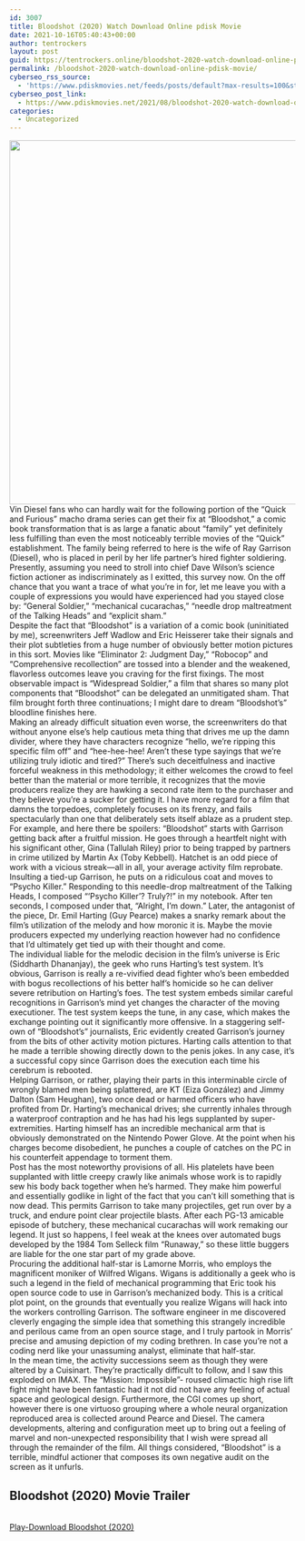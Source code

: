 ```yaml
---
id: 3007
title: Bloodshot (2020) Watch Download Online pdisk Movie
date: 2021-10-16T05:40:43+00:00
author: tentrockers
layout: post
guid: https://tentrockers.online/bloodshot-2020-watch-download-online-pdisk-movie/
permalink: /bloodshot-2020-watch-download-online-pdisk-movie/
cyberseo_rss_source:
  - 'https://www.pdiskmovies.net/feeds/posts/default?max-results=100&start-index=801'
cyberseo_post_link:
  - https://www.pdiskmovies.net/2021/08/bloodshot-2020-watch-download-online.html
categories:
  - Uncategorized
---
```

<div class="separator">
  <a href="https://1.bp.blogspot.com/-r3j-5ybxakU/YSdC2si_fQI/AAAAAAAAAYg/mES-wPTlfU03Wfqp3Ps_9ypbqA0ly0KjwCLcBGAsYHQ/s1350/Bloodshot%2B%25282020%2529%2BWatch%2BDownload%2BOnline%2Bpdisk%2BMovie.jpg" imageanchor="1"><img loading="lazy" border="0" data-original-height="1350" data-original-width="1080" height="640" src="https://1.bp.blogspot.com/-r3j-5ybxakU/YSdC2si_fQI/AAAAAAAAAYg/mES-wPTlfU03Wfqp3Ps_9ypbqA0ly0KjwCLcBGAsYHQ/w512-h640/Bloodshot%2B%25282020%2529%2BWatch%2BDownload%2BOnline%2Bpdisk%2BMovie.jpg" width="512" /></a>
</div>

<div>
  <div>
    <span>Vin Diesel fans who can hardly wait for the following portion of the &#8220;Quick and Furious&#8221; macho drama series can get their fix at &#8220;Bloodshot,&#8221; a comic book transformation that is as large a fanatic about &#8220;family&#8221; yet definitely less fulfilling than even the most noticeably terrible movies of the &#8220;Quick&#8221; establishment. The family being referred to here is the wife of Ray Garrison (Diesel), who is placed in peril by her life partner&#8217;s hired fighter soldiering. Presently, assuming you need to stroll into chief Dave Wilson&#8217;s science fiction actioner as indiscriminately as I exitted, this survey now. On the off chance that you want a trace of what you&#8217;re in for, let me leave you with a couple of expressions you would have experienced had you stayed close by: &#8220;General Soldier,&#8221; &#8220;mechanical cucarachas,&#8221; &#8220;needle drop maltreatment of the Talking Heads&#8221; and &#8220;explicit sham.&#8221;&nbsp;</span>
  </div>
  
  <div>
    <span>Despite the fact that &#8220;Bloodshot&#8221; is a variation of a comic book (uninitiated by me), screenwriters Jeff Wadlow and Eric Heisserer take their signals and their plot subtleties from a huge number of obviously better motion pictures in this sort. Movies like &#8220;Eliminator 2: Judgment Day,&#8221; &#8220;Robocop&#8221; and &#8220;Comprehensive recollection&#8221; are tossed into a blender and the weakened, flavorless outcomes leave you craving for the first fixings. The most observable impact is &#8220;Widespread Soldier,&#8221; a film that shares so many plot components that &#8220;Bloodshot&#8221; can be delegated an unmitigated sham. That film brought forth three continuations; I might dare to dream &#8220;Bloodshot&#8217;s&#8221; bloodline finishes here.&nbsp;</span>
  </div>
  
  <div>
    <span>Making an already difficult situation even worse, the screenwriters do that without anyone else&#8217;s help cautious meta thing that drives me up the damn divider, where they have characters recognize &#8220;hello, we&#8217;re ripping this specific film off&#8221; and &#8220;hee-hee-hee! Aren&#8217;t these type sayings that we&#8217;re utilizing truly idiotic and tired?&#8221; There&#8217;s such deceitfulness and inactive forceful weakness in this methodology; it either welcomes the crowd to feel better than the material or more terrible, it recognizes that the movie producers realize they are hawking a second rate item to the purchaser and they believe you&#8217;re a sucker for getting it. I have more regard for a film that damns the torpedoes, completely focuses on its frenzy, and fails spectacularly than one that deliberately sets itself ablaze as a prudent step.&nbsp;</span>
  </div>
  
  <div>
    <span>For example, and here there be spoilers: &#8220;Bloodshot&#8221; starts with Garrison getting back after a fruitful mission. He goes through a heartfelt night with his significant other, Gina (Tallulah Riley) prior to being trapped by partners in crime utilized by Martin Ax (Toby Kebbell). Hatchet is an odd piece of work with a vicious streak—all in all, your average activity film reprobate. Insulting a tied-up Garrison, he puts on a ridiculous coat and moves to &#8220;Psycho Killer.&#8221; Responding to this needle-drop maltreatment of the Talking Heads, I composed &#8220;&#8216;Psycho Killer&#8217;? Truly?!&#8221; in my notebook. After ten seconds, I composed under that, &#8220;Alright, I&#8217;m down.&#8221; Later, the antagonist of the piece, Dr. Emil Harting (Guy Pearce) makes a snarky remark about the film&#8217;s utilization of the melody and how moronic it is. Maybe the movie producers expected my underlying reaction however had no confidence that I&#8217;d ultimately get tied up with their thought and come.&nbsp;</span>
  </div>
  
  <div>
    <span>The individual liable for the melodic decision in the film&#8217;s universe is Eric (Siddharth Dhananjay), the geek who runs Harting&#8217;s test system. It&#8217;s obvious, Garrison is really a re-vivified dead fighter who&#8217;s been embedded with bogus recollections of his better half&#8217;s homicide so he can deliver severe retribution on Harting&#8217;s foes. The test system embeds similar careful recognitions in Garrison&#8217;s mind yet changes the character of the moving executioner. The test system keeps the tune, in any case, which makes the exchange pointing out it significantly more offensive. In a staggering self-own of &#8220;Bloodshot&#8217;s&#8221; journalists, Eric evidently created Garrison&#8217;s journey from the bits of other activity motion pictures. Harting calls attention to that he made a terrible showing directly down to the penis jokes. In any case, it&#8217;s a successful copy since Garrison does the execution each time his cerebrum is rebooted.&nbsp;</span>
  </div>
  
  <div>
    <span>Helping Garrison, or rather, playing their parts in this interminable circle of wrongly blamed men being splattered, are KT (Eiza González) and Jimmy Dalton (Sam Heughan), two once dead or harmed officers who have profited from Dr. Harting&#8217;s mechanical drives; she currently inhales through a waterproof contraption and he has had his legs supplanted by super-extremities. Harting himself has an incredible mechanical arm that is obviously demonstrated on the Nintendo Power Glove. At the point when his charges become disobedient, he punches a couple of catches on the PC in his counterfeit appendage to torment them.&nbsp;</span>
  </div>
  
  <div>
    <span>Post has the most noteworthy provisions of all. His platelets have been supplanted with little creepy crawly like animals whose work is to rapidly sew his body back together when he&#8217;s harmed. They make him powerful and essentially godlike in light of the fact that you can&#8217;t kill something that is now dead. This permits Garrison to take many projectiles, get run over by a truck, and endure point clear projectile blasts. After each PG-13 amicable episode of butchery, these mechanical cucarachas will work remaking our legend. It just so happens, I feel weak at the knees over automated bugs developed by the 1984 Tom Selleck film &#8220;Runaway,&#8221; so these little buggers are liable for the one star part of my grade above.&nbsp;</span>
  </div>
  
  <div>
    <span>Procuring the additional half-star is Lamorne Morris, who employs the magnificent moniker of Wilfred Wigans. Wigans is additionally a geek who is such a legend in the field of mechanical programming that Eric took his open source code to use in Garrison&#8217;s mechanized body. This is a critical plot point, on the grounds that eventually you realize Wigans will hack into the workers controlling Garrison. The software engineer in me discovered cleverly engaging the simple idea that something this strangely incredible and perilous came from an open source stage, and I truly partook in Morris&#8217; precise and amusing depiction of my coding brethren. In case you&#8217;re not a coding nerd like your unassuming analyst, eliminate that half-star.&nbsp;</span>
  </div>
  
  <div>
    <span>In the mean time, the activity successions seem as though they were altered by a Cuisinart. They&#8217;re practically difficult to follow, and I saw this exploded on IMAX. The &#8220;Mission: Impossible&#8221;- roused climactic high rise lift fight might have been fantastic had it not did not have any feeling of actual space and geological design. Furthermore, the CGI comes up short, however there is one virtuoso grouping where a whole neural organization reproduced area is collected around Pearce and Diesel. The camera developments, altering and configuration meet up to bring out a feeling of marvel and non-unexpected responsibility that I wish were spread all through the remainder of the film. All things considered, &#8220;Bloodshot&#8221; is a terrible, mindful actioner that composes its own negative audit on the screen as it unfurls.</span>
  </div>
</div>

<div>
  <div>
    <h2>
      <span>Bloodshot (2020)&nbsp;Movie Trailer</span>
    </h2>
  </div>
</div>

  
<a href="https://kofilink.com/1/bnYyaXhwMDAxd3Y4?dn=1" onclick="window.open('https://kofilink.com/1/bnYyaXhwMDAxd3Y4?dn=1','popup','width=600,height=600'); return false;" target="popup" rel="noopener"><br /> Play-Download Bloodshot (2020)<br /> </a>
